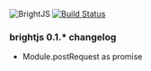 ![BrightJS](https://github.com/hou80houzhu/brightjs/raw/gh-pages/packet/opensite/pc/style/images/logo3.png) [![Build Status](https://travis-ci.org/hou80houzhu/brightjs.svg?branch=master)](https://travis-ci.org/hou80houzhu/brightjs)

### brightjs 0.1.* changelog

- Module.postRequest as promise